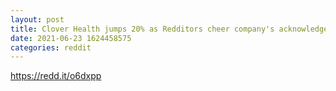 ```yaml
--- 
layout: post 
title: Clover Health jumps 20% as Redditors cheer company's acknowledgement that the stock is the target of a short squeeze 
date: 2021-06-23 1624458575 
categories: reddit 
--- 
```

https://redd.it/o6dxpp